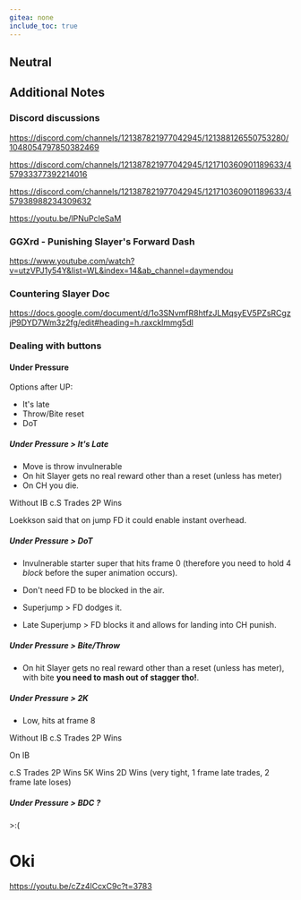 ```yaml
---
gitea: none
include_toc: true
---
```




## Neutral

## Additional Notes

### Discord discussions

https://discord.com/channels/121387821977042945/121388126550753280/1048054797850382469

https://discord.com/channels/121387821977042945/121710360901189633/457933377392214016

https://discord.com/channels/121387821977042945/121710360901189633/457938988234309632

https://youtu.be/lPNuPcleSaM

### GGXrd - Punishing Slayer's Forward Dash
https://www.youtube.com/watch?v=utzVPJ1y54Y&list=WL&index=14&ab_channel=daymendou

### Countering Slayer Doc
https://docs.google.com/document/d/1o3SNvmfR8htfzJLMqsyEV5PZsRCgzjP9DYD7Wm3z2fg/edit#heading=h.raxcklmmg5dl



### Dealing with buttons




#### Under Pressure

Options after UP:

- It's late
- Throw/Bite reset
- DoT


##### Under Pressure > It's Late

- Move is throw invulnerable
- On hit Slayer gets no real reward other than a reset (unless has meter)
- On CH you die.

Without IB
c.S Trades
2P Wins

Loekkson said that on jump FD it could enable instant overhead.

##### Under Pressure > DoT

- Invulnerable starter super that hits frame 0 (therefore you need to hold 4 _block_ before the super animation occurs).
- Don't need FD to be blocked in the air.


- Superjump > FD dodges it.
- Late Superjump > FD blocks it and allows for landing into CH punish.

##### Under Pressure > Bite/Throw

- On hit Slayer gets no real reward other than a reset (unless has meter), with bite **you need to mash out of stagger tho!**.

##### Under Pressure > 2K

- Low, hits at frame 8

Without IB
c.S Trades
2P Wins

On IB

c.S Trades
2P Wins
5K Wins
2D Wins (very tight, 1 frame late trades, 2 frame late loses)

##### Under Pressure > BDC ?

\>:(


# Oki

https://youtu.be/cZz4lCcxC9c?t=3783





